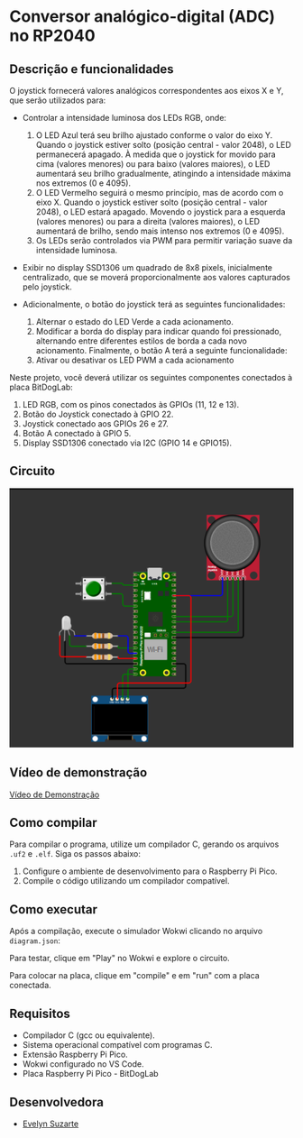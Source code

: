 # Conversor analógico-digital (ADC) no RP2040

## Descrição e funcionalidades
O joystick fornecerá valores analógicos correspondentes aos eixos X e Y, que serão utilizados para: 

- Controlar a intensidade luminosa dos LEDs RGB, onde: 
    1. O  LED  Azul  terá  seu  brilho  ajustado  conforme  o  valor  do  eixo  Y.  Quando  o  joystick  estiver  solto (posição central - valor 2048), o LED permanecerá apagado. À medida que o joystick for movido para cima (valores menores) ou para baixo (valores maiores), o LED aumentará seu brilho gradualmente, atingindo a intensidade máxima nos extremos (0 e 4095). 
    2. O LED Vermelho seguirá o mesmo princípio, mas de acordo com o eixo X. Quando o joystick estiver 
    solto  (posição  central  -  valor  2048),  o  LED  estará  apagado.  Movendo  o  joystick  para  a  esquerda  (valores menores) ou para a direita (valores maiores), o LED aumentará de brilho, sendo mais intenso nos extremos (0 e 4095). 
    3. Os LEDs serão controlados via PWM para permitir variação suave da intensidade luminosa. 
 
- Exibir  no  display  SSD1306  um  quadrado  de  8x8  pixels,  inicialmente  centralizado,  que  se  moverá 
proporcionalmente aos valores capturados pelo joystick. 
 
- Adicionalmente, o botão do joystick terá as seguintes funcionalidades: 
    1. Alternar o estado do LED Verde a cada acionamento. 
    2. Modificar a borda do display para indicar quando foi pressionado, alternando entre diferentes estilos 
    de borda a cada novo acionamento. 
    Finalmente, o botão A terá a seguinte funcionalidade: 
    3. Ativar ou desativar os LED PWM a cada acionamento

Neste projeto, você deverá utilizar os seguintes componentes conectados à placa BitDogLab: 
1. LED RGB, com os pinos conectados às GPIOs (11, 12 e 13). 
2. Botão do Joystick conectado à GPIO 22. 
3. Joystick conectado aos GPIOs 26 e 27. 
4. Botão A conectado à GPIO 5. 
5. Display SSD1306 conectado via I2C (GPIO 14 e GPIO15). 
 
## Circuito

![alt text](image.png)

## Vídeo de demonstração


[Vídeo de Demonstração](https://drive.google.com/file/d/1At4d4RVZQukb8eNHqhH98qISfBLrF9TI/view?usp=sharing)

## Como compilar
Para compilar o programa, utilize um compilador C, gerando os arquivos `.uf2` e `.elf`. Siga os passos abaixo:

1. Configure o ambiente de desenvolvimento para o Raspberry Pi Pico.
2. Compile o código utilizando um compilador compatível.


## Como executar
Após a compilação, execute o simulador Wokwi clicando no arquivo `diagram.json`:

Para testar, clique em "Play" no Wokwi e explore o circuito.

Para colocar na placa, clique em "compile" e em "run" com a placa conectada.

## Requisitos
- Compilador C (gcc ou equivalente).
- Sistema operacional compatível com programas C.
- Extensão Raspberry Pi Pico.
- Wokwi configurado no VS Code.
- Placa Raspberry Pi Pico - BitDogLab

## Desenvolvedora
- [Evelyn Suzarte](https://github.com/Evelynsuzarte)

